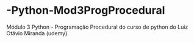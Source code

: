 # -Python-Mod3ProgProcedural
Módulo 3 Python - Programação Procedural do curso de python do Luiz Otávio Miranda (udemy).
